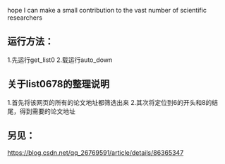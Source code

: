 hope I can make a small contribution to the vast number of scientific researchers

##  运行方法：
  1.先运行get_list0
  2.载运行auto_down


##  关于list0678的整理说明
  1.首先将该网页的所有的论文地址都筛选出来
  2.其次将定位到6的开头和8的结尾，得到需要的论文地址


## 另见：
https://blog.csdn.net/qq_26769591/article/details/86365347







